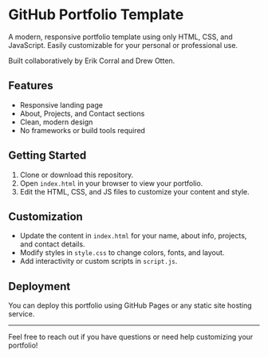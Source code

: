 # GitHub Portfolio Template

A modern, responsive portfolio template using only HTML, CSS, and JavaScript. Easily customizable for your personal or professional use.

Built collaboratively by Erik Corral and Drew Otten.

## Features
- Responsive landing page
- About, Projects, and Contact sections
- Clean, modern design
- No frameworks or build tools required

## Getting Started
1. Clone or download this repository.
2. Open `index.html` in your browser to view your portfolio.
3. Edit the HTML, CSS, and JS files to customize your content and style.

## Customization
- Update the content in `index.html` for your name, about info, projects, and contact details.
- Modify styles in `style.css` to change colors, fonts, and layout.
- Add interactivity or custom scripts in `script.js`.

## Deployment
You can deploy this portfolio using GitHub Pages or any static site hosting service.

---

Feel free to reach out if you have questions or need help customizing your portfolio!
